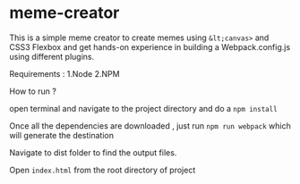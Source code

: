 # meme-creator
This is a simple meme creator to create memes using ``&lt;canvas>`` and CSS3 Flexbox and get hands-on experience in building a Webpack.config.js using different plugins. 

Requirements :
1.Node
2.NPM

How to run ? 

open terminal and navigate to the project directory and do a ``npm install``

Once all the dependencies are downloaded , just run ``npm run webpack`` which will generate the destination

Navigate to dist folder to find the output files.

Open ``index.html`` from the root directory of project


